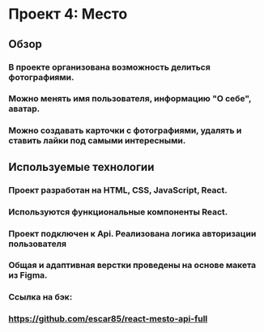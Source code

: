 # Проект 4: Место

## Обзор

### В проекте организована возможность делиться фотографиями.
### Можно менять имя пользователя, информацию "О себе", аватар.
### Можно создавать карточки с фотографиями, удалять и ставить лайки под самыми интересными.

## Используемые технологии

### Проект разработан на HTML, CSS, JavaScript, React.
### Используются функциональные компоненты React.
### Проект подключен к Api. Реализована логика авторизации пользователя
### Общая и адаптивная верстки проведены на основе макета из Figma.


### Ссылка на бэк:
### https://github.com/escar85/react-mesto-api-full


